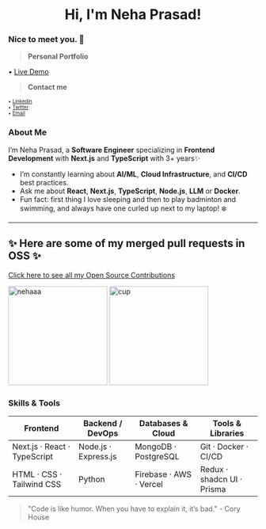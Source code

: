 <h1 align="center">Hi, I'm Neha Prasad! </h1>

### Nice to meet you. 👋

> **Personal Portfolio**

• [Live Demo](https://neha-portfolio-liart.vercel.app/)

> **Contact me**

<p style="font-size: 10px;">
• <a href="https://www.linkedin.com/in/neha-prasad-92499821b/">Linkedin</a><br>
• <a href="https://x.com/nehaaaa_6">Twitter</a><br>
• <a href="mailto:nehaprasad27118@gmail.com">Email</a>
</p>

### About Me

I’m Neha Prasad, a **Software Engineer** specializing in **Frontend Development** with **Next.js** and **TypeScript** with 3+ years✨

*  I’m constantly learning about **AI/ML**, **Cloud Infrastructure**, and **CI/CD** best practices.
*  Ask me about **React**, **Next.js**, **TypeScript**, **Node.js**, **LLM** or **Docker**.
*  Fun fact: first thing I love sleeping and then to play badminton and swimming, and always have one curled up next to my laptop! ❄️

---

## ✨ Here are some of my merged pull requests in OSS ✨

[Click here to see all my Open Source Contributions](./contributions.md)

<img src="https://github.com/user-attachments/assets/b378d7f2-4e3a-4410-a678-0a2e09ab0a9e" alt="nehaaa" width="200"/>
<img src="https://github.com/user-attachments/assets/87e04cb8-893b-437e-b131-5302f23300b8" alt="cup" width="200"/>



### Skills & Tools

| Frontend                     | Backend / DevOps     | Databases & Cloud       | Tools & Libraries          |
| ---------------------------- | -------------------- | ----------------------- | -------------------------- |
| Next.js · React · TypeScript | Node.js · Express.js | MongoDB · PostgreSQL    | Git · Docker · CI/CD       |
| HTML · CSS · Tailwind CSS    | Python               | Firebase · AWS · Vercel | Redux · shadcn UI · Prisma |


> "Code is like humor. When you have to explain it, it’s bad." - Cory House
